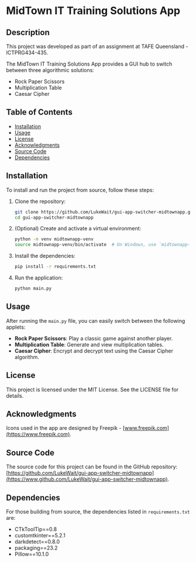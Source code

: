 # MidTown IT Training Solutions App

## Description
This project was developed as part of an assignment at TAFE Queensland - ICTPRG434-435.

The MidTown IT Training Solutions App provides a GUI hub to switch between three algorithmic solutions:
- Rock Paper Scissors
- Multiplication Table
- Caesar Cipher

## Table of Contents
- [Installation](#installation)
- [Usage](#usage)
- [License](#license)
- [Acknowledgments](#acknowledgments)
- [Source Code](#source-code)
- [Dependencies](#dependencies)

## Installation
To install and run the project from source, follow these steps:

1. Clone the repository:
    ```sh
    git clone https://github.com/LukeWait/gui-app-switcher-midtownapp.git
    cd gui-app-switcher-midtownapp
    ```

2. (Optional) Create and activate a virtual environment:
    ```sh
    python -m venv midtownapp-venv
    source midtownapp-venv/bin/activate  # On Windows, use `midtownapp-venv\\Scripts\\activate`
    ```

3. Install the dependencies:
    ```sh
    pip install -r requirements.txt
    ```

4. Run the application:
    ```sh
    python main.py
    ```

## Usage
After running the `main.py` file, you can easily switch between the following applets:
- **Rock Paper Scissors**: Play a classic game against another player.
- **Multiplication Table**: Generate and view multiplication tables.
- **Caesar Cipher**: Encrypt and decrypt text using the Caesar Cipher algorithm.

## License
This project is licensed under the MIT License. See the LICENSE file for details.

## Acknowledgments
Icons used in the app are designed by Freepik - [www.freepik.com](https://www.freepik.com).

## Source Code
The source code for this project can be found in the GitHub repository: [https://github.com/LukeWait/gui-app-switcher-midtownapp](https://www.github.com/LukeWait/gui-app-switcher-midtownapp).

## Dependencies
For those building from source, the dependencies listed in `requirements.txt` are:
- CTkToolTip==0.8
- customtkinter==5.2.1
- darkdetect==0.8.0
- packaging==23.2
- Pillow==10.1.0
